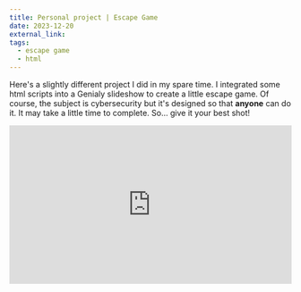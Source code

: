 ```yaml
---
title: Personal project | Escape Game
date: 2023-12-20
external_link: 
tags:
  - escape game
  - html
---
```

Here's a slightly different project I did in my spare time. I integrated some html scripts into a Genialy slideshow to create a little escape game. Of course, the subject is cybersecurity but it's designed so that **anyone** can do it. It may take a little time to complete. So... give it your best shot!


<div style="width: 100%;"><div style="position: relative; padding-bottom: 56.25%; padding-top: 0; height: 0;"><iframe title="ESCAPE GAME" frameborder="0" width="1200" height="675" style="position: absolute; top: 0; left: 0; width: 100%; height: 100%;" src="https://view.genially.com/63c2f903fe2949001a36ccf9" type="text/html" allowscriptaccess="always" allowfullscreen="true" scrolling="yes" allownetworking="all"></iframe> </div> </div>
